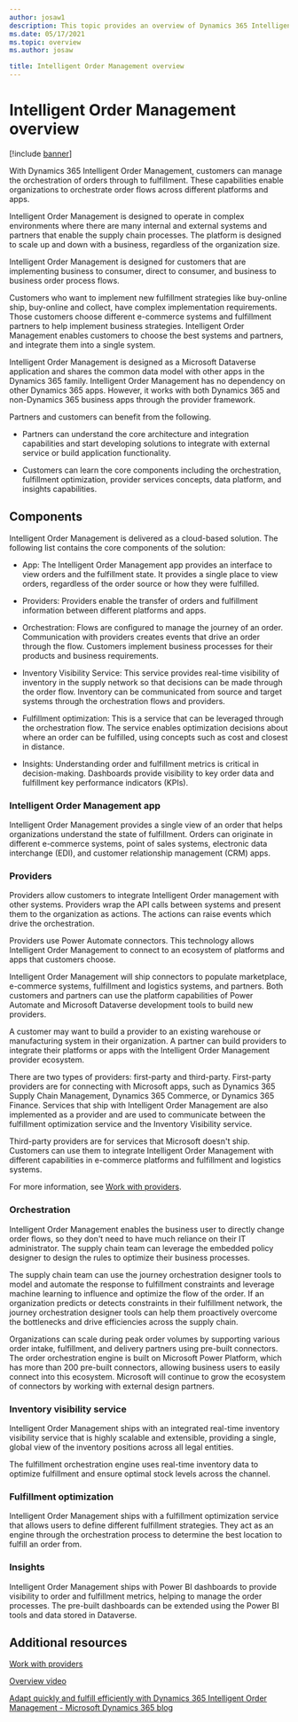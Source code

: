 ```yaml
---
author: josaw1
description: This topic provides an overview of Dynamics 365 Intelligent Order Management.
ms.date: 05/17/2021
ms.topic: overview
ms.author: josaw

title: Intelligent Order Management overview
---
```



# Intelligent Order Management overview

[!include [banner](includes/banner.md)]


With Dynamics 365 Intelligent Order Management, customers can manage the orchestration of orders through to fulfillment. These capabilities enable organizations to orchestrate order flows across different platforms and apps.

Intelligent Order Management is designed to operate in complex environments where there are many internal and external systems and partners that enable the supply chain processes. The platform is designed to scale up and down with a business, regardless of the organization size.

Intelligent Order Management is designed for customers that are implementing business to consumer, direct to consumer, and business to business order process flows.

Customers who want to implement new fulfillment strategies like buy-online ship, buy-online and collect, have complex implementation requirements. Those customers choose different e-commerce systems and fulfillment partners to help implement business strategies. Intelligent Order Management enables customers to choose the best systems and partners, and integrate them into a single system.

Intelligent Order Management is designed as a Microsoft Dataverse application and shares the common data model with other apps in the Dynamics 365  family. Intelligent Order Management has no dependency on other Dynamics 365 apps. However, it works with both Dynamics 365 and non-Dynamics 365 business apps through the provider framework.

Partners and customers can benefit from the following.

-   Partners can understand the core architecture and integration capabilities and start developing solutions to integrate with external service or build application functionality.

-   Customers can learn the core components including the orchestration, fulfillment optimization, provider services concepts, data platform, and insights capabilities.

## Components

Intelligent Order Management is delivered as a cloud-based solution. The following list contains the core components of the solution: 

-   App: The Intelligent Order Management app provides an interface to view orders and the fulfillment state. It provides a single place to view orders, regardless of the order source or how they were fulfilled.

-   Providers: Providers enable the transfer of orders and fulfillment information between different platforms and apps.

-   Orchestration: Flows are configured to manage the journey of an order. Communication with providers creates events that drive an order through the flow. Customers implement business processes for their products and business requirements.

-   Inventory Visibility Service: This service provides real-time visibility of inventory in the supply network so that decisions can be made through the order flow. Inventory can be communicated from source and target systems through the orchestration flows and providers.

-   Fulfillment optimization: This is a service that can be leveraged through the orchestration flow. The service enables optimization decisions about where an order can be fulfilled, using concepts such as cost and closest in distance.

-   Insights: Understanding order and fulfillment metrics is critical in decision-making. Dashboards provide visibility to key order data and fulfillment key performance indicators (KPIs).

### Intelligent Order Management app

Intelligent Order Management provides a single view of an order that helps organizations understand the state of fulfillment. Orders can originate in different e-commerce systems, point of sales systems, electronic data interchange (EDI), and customer relationship management (CRM) apps.

### Providers

Providers allow customers to integrate Intelligent Order management with other systems. Providers wrap the API calls between systems and present them to the organization as actions. The actions can raise events which drive the orchestration.

Providers use Power Automate connectors. This technology allows Intelligent Order Management to connect to an ecosystem of platforms and apps that customers choose.

Intelligent Order Management will ship connectors to populate marketplace, e-commerce systems, fulfillment and logistics systems, and partners. Both customers and partners can use the platform capabilities of Power Automate and Microsoft Dataverse development tools to build new providers.

A customer may want to build a provider to an existing warehouse or manufacturing system in their organization. A partner can build providers to integrate their platforms or apps with the Intelligent Order Management provider ecosystem.

There are two types of providers: first-party and third-party. First-party providers are for connecting with Microsoft apps, such as Dynamics 365 Supply Chain Management, Dynamics 365 Commerce, or Dynamics 365 Finance. Services that ship with Intelligent Order Management are also implemented as a provider and are used to communicate between the fulfillment optimization service and the Inventory Visibility service.

Third-party providers are for services that Microsoft doesn't ship. Customers can use them to integrate Intelligent Order Management with different capabilities in e-commerce platforms and fulfillment and logistics systems.

For more information, see [Work with providers](work-providers.md).

### Orchestration

Intelligent Order Management enables the business user to directly change order flows, so they don't need to have much reliance on their IT administrator. The supply chain team can leverage the embedded policy designer to design the rules to optimize their business processes.

The supply chain team can use the journey orchestration designer tools to model and automate the response to fulfillment constraints and leverage machine learning to influence and optimize the flow of the order. If an organization predicts or detects constraints in their fulfillment network, the journey orchestration designer tools can help them proactively overcome the bottlenecks and drive efficiencies across the supply chain.

Organizations can scale during peak order volumes by supporting various order intake, fulfillment, and delivery partners using pre-built connectors. The order orchestration engine is built on Microsoft Power Platform, which has more than 200 pre-built connectors, allowing business users to easily connect into this ecosystem. Microsoft will continue to grow the ecosystem of connectors by working with external design partners.

### Inventory visibility service

Intelligent Order Management ships with an integrated real-time inventory visibility service that is highly scalable and extensible, providing a single, global view of the inventory positions across all legal entities.

The fulfillment orchestration engine uses real-time inventory data to optimize fulfillment and ensure optimal stock levels across the channel.

### Fulfillment optimization

Intelligent Order Management ships with a fulfillment optimization service that allows users to define different fulfillment strategies. They act as an engine through the orchestration process to determine the best location to fulfill an order from.

### Insights

Intelligent Order Management ships with Power BI dashboards to provide visibility to order and fulfillment metrics, helping to manage the order processes. The pre-built dashboards can be extended using the Power BI tools and data stored in Dataverse.

## Additional resources

[Work with providers](work-providers.md)

[Overview video](https://www.youtube.com/watch?v=X73HzFPrBb0&feature=youtu.be)

[Adapt quickly and fulfill efficiently with Dynamics 365 Intelligent Order Management - Microsoft Dynamics 365 blog](https://cloudblogs.microsoft.com/dynamics365/bdm/2021/03/02/adapt-quickly-and-fulfill-efficiently-with-dynamics-365-intelligent-order-management/)
